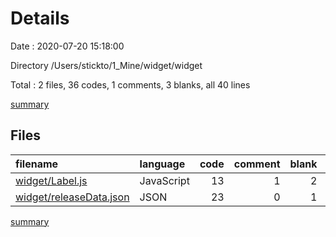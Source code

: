 # Details

Date : 2020-07-20 15:18:00

Directory /Users/stickto/1_Mine/widget/widget

Total : 2 files,  36 codes, 1 comments, 3 blanks, all 40 lines

[summary](results.md)

## Files
| filename | language | code | comment | blank | total |
| :--- | :--- | ---: | ---: | ---: | ---: |
| [widget/Label.js](/widget/Label.js) | JavaScript | 13 | 1 | 2 | 16 |
| [widget/releaseData.json](/widget/releaseData.json) | JSON | 23 | 0 | 1 | 24 |

[summary](results.md)